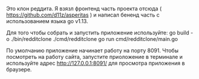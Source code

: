Это клон реддита. Я взязл фронтенд часть проекта отсюда ( https://github.com/d11z/asperitas ) и написал бененд часть с использованием языка go v1.13.

Для того чтобы собрать и запустить приложение используйте:
go build  -o ./bin/redditclone ./cmd/redditclone
go run cmd/redditclone/main.go

По умолчанию приложение начинает работу на порту 8091. Чтобы посмотреть на работу сайта, запустите приоложение в терминале и используйте адрес http://127.0.0.1:8091/ для просмотра приложения в браузере.

